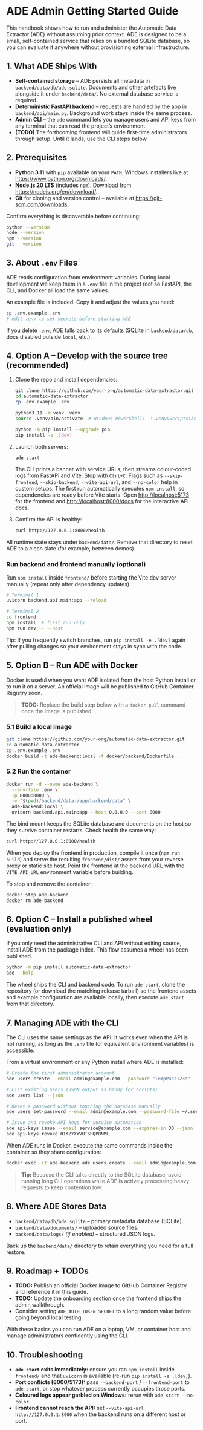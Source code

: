# ADE Admin Getting Started Guide

This handbook shows how to run and administer the Automatic Data Extractor (ADE)
without assuming prior context. ADE is designed to be a small, self-contained
service that relies on a bundled SQLite database, so you can evaluate it
anywhere without provisioning external infrastructure.

## 1. What ADE Ships With
- **Self-contained storage** – ADE persists all metadata in
  `backend/data/db/ade.sqlite`. Documents and other artefacts live alongside it
  under `backend/data/`. No external database service is required.
- **Deterministic FastAPI backend** – requests are handled by the app in
  `backend/api/main.py`. Background work stays inside the same process.
- **Admin CLI** – the `ade` command lets you manage users and API keys from any
  terminal that can read the project’s environment.
- **(TODO)** The forthcoming frontend will guide first-time administrators
  through setup. Until it lands, use the CLI steps below.


## 2. Prerequisites
- **Python 3.11** with `pip` available on your `PATH`. Windows installers live at
  <https://www.python.org/downloads/>.
- **Node.js 20 LTS** (includes `npm`). Download from
  <https://nodejs.org/en/download/>.
- **Git** for cloning and version control – available at
  <https://git-scm.com/downloads>.

Confirm everything is discoverable before continuing:

```bash
python --version
node --version
npm --version
git --version
```

## 3. About `.env` Files
ADE reads configuration from environment variables. During local development we
keep them in a `.env` file in the project root so FastAPI, the CLI, and Docker
all load the same values.

An example file is included. Copy it and adjust the values you need:

```bash
cp .env.example .env
# edit .env to set secrets before starting ADE
```

If you delete `.env`, ADE falls back to its defaults (SQLite in
`backend/data/db`, docs disabled outside `local`, etc.).

## 4. Option A – Develop with the source tree (recommended)

1. Clone the repo and install dependencies:

   ```bash
   git clone https://github.com/your-org/automatic-data-extractor.git
   cd automatic-data-extractor
   cp .env.example .env

   python3.11 -m venv .venv
   source .venv/bin/activate  # Windows PowerShell: .\.venv\Scripts\Activate.ps1

   python -m pip install --upgrade pip
   pip install -e .[dev]
   ```

2. Launch both servers:

   ```bash
   ade start
   ```

   The CLI prints a banner with service URLs, then streams colour-coded logs from FastAPI and Vite. Stop with `Ctrl+C`. Flags such as `--skip-frontend`, `--skip-backend`, `--vite-api-url`, and `--no-color` help in custom setups. The first run automatically executes `npm install`, so dependencies are ready before Vite starts. Open <http://localhost:5173> for the frontend and <http://localhost:8000/docs> for the interactive API docs.

3. Confirm the API is healthy:

   ```bash
   curl http://127.0.0.1:8000/health
   ```

All runtime state stays under `backend/data/`. Remove that directory to reset ADE to a clean slate (for example, between demos).

### Run backend and frontend manually (optional)
Run `npm install` inside `frontend/` before starting the Vite dev server manually (repeat only after dependency updates).

```bash
# Terminal 1
uvicorn backend.api.main:app --reload

# Terminal 2
cd frontend
npm install  # first run only
npm run dev -- --host
```

Tip: If you frequently switch branches, run `pip install -e .[dev]` again after pulling changes so your environment stays in sync with the code.

## 5. Option B – Run ADE with Docker
Docker is useful when you want ADE isolated from the host Python install or to
run it on a server. An official image will be published to GitHub Container
Registry soon.

> **TODO:** Replace the build step below with a `docker pull` command once the
> image is published.

### 5.1 Build a local image
```bash
git clone https://github.com/your-org/automatic-data-extractor.git
cd automatic-data-extractor
cp .env.example .env
docker build -t ade-backend:local -f docker/backend/Dockerfile .
```

### 5.2 Run the container
```bash
docker run -d --name ade-backend \
  --env-file .env \
  -p 8000:8000 \
  -v "$(pwd)/backend/data:/app/backend/data" \
  ade-backend:local \
  uvicorn backend.api.main:app --host 0.0.0.0 --port 8000
```

The bind mount keeps the SQLite database and documents on the host so they
survive container restarts. Check health the same way:

```bash
curl http://127.0.0.1:8000/health
```

When you deploy the frontend in production, compile it once (`npm run build`)
and serve the resulting `frontend/dist/` assets from your reverse proxy or
static site host. Point the frontend at the backend URL with the `VITE_API_URL`
environment variable before building.

To stop and remove the container:

```bash
docker stop ade-backend
docker rm ade-backend
```

## 6. Option C – Install a published wheel (evaluation only)
If you only need the administrative CLI and API without editing source, install
ADE from the package index. This flow assumes a wheel has been published.

```bash
python -m pip install automatic-data-extractor
ade --help
```

The wheel ships the CLI and backend code. To run `ade start`, clone the
repository (or download the matching release tarball) so the frontend assets and
example configuration are available locally, then execute `ade start` from that
directory.

## 7. Managing ADE with the CLI
The CLI uses the same settings as the API. It works even when the API is not
running, as long as the `.env` file (or equivalent environment variables) is
accessible.

From a virtual environment or any Python install where ADE is installed:

```bash
# Create the first administrator account
ade users create --email admin@example.com --password "TempPass123!" --role admin

# List existing users (JSON output is handy for scripts)
ade users list --json

# Reset a password without touching the database manually
ade users set-password --email admin@example.com --password-file ~/.secrets/new-password.txt

# Issue and revoke API keys for service automation
ade api-keys issue --email service@example.com --expires-in 30 --json
ade api-keys revoke 01KZYXWVUTSRQPONML
```

When ADE runs in Docker, execute the same commands inside the container so they
share configuration:

```bash
docker exec -it ade-backend ade users create --email admin@example.com --password "TempPass123!" --role admin
```

> **Tip:** Because the CLI talks directly to the SQLite database, avoid running
> long CLI operations while ADE is actively processing heavy requests to keep
> contention low.

## 8. Where ADE Stores Data
- `backend/data/db/ade.sqlite` – primary metadata database (SQLite).
- `backend/data/documents/` – uploaded source files.
- `backend/data/logs/` *(if enabled)* – structured JSON logs.

Back up the `backend/data/` directory to retain everything you need for a full
restore.

## 9. Roadmap + TODOs
- **TODO:** Publish an official Docker image to GitHub Container Registry and
  reference it in this guide.
- **TODO:** Update the onboarding section once the frontend ships the admin
  walkthrough.
- Consider setting `ADE_AUTH_TOKEN_SECRET` to a long random value before going
  beyond local testing.

With these basics you can run ADE on a laptop, VM, or container host and manage
administrators confidently using the CLI.

## 10. Troubleshooting
- **`ade start` exits immediately:** ensure you ran `npm install` inside `frontend/` and that `uvicorn` is available (re-run `pip install -e .[dev]`).
- **Port conflicts (8000/5173):** pass `--backend-port` / `--frontend-port` to `ade start`, or stop whatever process currently occupies those ports.
- **Coloured logs appear garbled on Windows:** rerun with `ade start --no-color`.
- **Frontend cannot reach the API:** set `--vite-api-url http://127.0.0.1:8000` when the backend runs on a different host or port.






